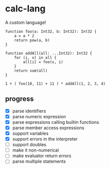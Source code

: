 # calc-lang

A custom language!

```
function foo(a: Int32, b: Int32): Int32 {
    a = a * 2
    return pow(a, b)
}

function addAll(all: ...Int32): Int32 {
    for (i, x) in all {
        all[i] = foo(x, i)
    }
    return sum(all)
}

1 + ( foo(10, 11) + 11 ) * addAll(1, 2, 3, 4)
```

## progress

- [x] parse identifiers
- [x] parse numeric expression
- [x] parse expressions calling builtin functions
- [x] parse member access expressions
- [x] support variables
- [x] support errors in the interpreter
- [ ] support doubles
- [ ] make it non-numerical
- [ ] make evaluator return errors
- [ ] parse multiple statements
